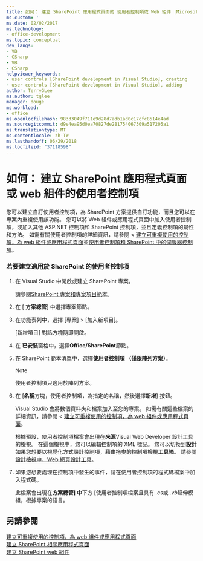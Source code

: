 ```yaml
---
title: 如何： 建立 SharePoint 應用程式頁面的 使用者控制項或 Web 組件 |Microsoft Docs
ms.custom: ''
ms.date: 02/02/2017
ms.technology:
- office-development
ms.topic: conceptual
dev_langs:
- VB
- CSharp
- VB
- CSharp
helpviewer_keywords:
- user controls [SharePoint development in Visual Studio], creating
- user controls [SharePoint development in Visual Studio], adding
author: TerryGLee
ms.author: tglee
manager: douge
ms.workload:
- office
ms.openlocfilehash: 98333049f711e9d28d7adb1ad0c17cfc8514e4ad
ms.sourcegitcommit: d9e4ea95d0ea70827de281754067309a517205a1
ms.translationtype: MT
ms.contentlocale: zh-TW
ms.lasthandoff: 06/29/2018
ms.locfileid: "37118598"
---
```

# <a name="how-to-create-a-user-control-for-a-sharepoint-application-page-or-web-part"></a>如何： 建立 SharePoint 應用程式頁面或 web 組件的使用者控制項
  您可以建立自訂使用者控制項，為 SharePoint 方案提供自訂功能，而且您可以在專案內重複使用該功能。 您可以將 Web 組件或應用程式頁面中加入使用者控制項，或加入其他 ASP.NET 控制項和 SharePoint 控制項，並且定義控制項的屬性和方法。 如需有關使用者控制項的詳細資訊，請參閱 <<c0> [ 建立可重複使用的控制項，為 web 組件或應用程式頁面](../sharepoint/creating-reusable-controls-for-web-parts-or-application-pages.md)並[使用者控制項和 SharePoint 中的伺服器控制項](http://blogs.msdn.com/b/kaevans/archive/2011/04/28/user-controls-and-server-controls-in-sharepoint.aspx)。  
  
### <a name="to-create-a-user-control-for-sharepoint"></a>若要建立適用於 SharePoint 的使用者控制項  
  
1.  在 Visual Studio 中開啟或建立 SharePoint 專案。  
  
     請參閱[SharePoint 專案和專案項目範本](../sharepoint/sharepoint-project-and-project-item-templates.md)。  
  
2.  在 [ **方案總管**] 中選擇專案節點。  
  
3.  在功能表列中，選擇 [專案] > [加入新項目]。  
  
     [新增項目] 對話方塊隨即開啟。  
  
4.  在 **已安裝**窗格中，選擇**Office/SharePoint**節點。  
  
5.  在 SharePoint 範本清單中，選擇**使用者控制項 （僅限陣列方案）**。  
  
    > [!NOTE]  
    >  使用者控制項只適用於陣列方案。  
  
6.  在 [**名稱**方塊，使用者控制項，為指定的名稱，然後選擇**新增**] 按鈕。  
  
     Visual Studio 會將數個資料夾和檔案加入至您的專案。 如需有關這些檔案的詳細資訊，請參閱 <<c0> [ 建立可重複使用的控制項，為 web 組件或應用程式頁面](../sharepoint/creating-reusable-controls-for-web-parts-or-application-pages.md)。  
  
     根據預設，使用者控制項檔案會出現在**來源**Visual Web Developer 設計工具的檢視。 在這個檢視中，您可以編輯控制項的 XML 標記。 您可以切換到**設計**如果您想要以視覺化方式設計控制項，藉由拖曳的控制項檢視**工具箱**。 請參閱[設計檢視中，Web 網頁設計工具](http://msdn.microsoft.com/en-us/d8f2270a-357d-40a4-9b39-1a3f2366216d)。  
  
7.  如果您想要處理在控制項中發生的事件，請在使用者控制項的程式碼檔案中加入程式碼。  
  
     此檔案會出現在**方案總管] 中**下方 [使用者控制項檔案且具有 *.cs*或 *.vb*延伸模組，根據專案的語言。  
  
## <a name="see-also"></a>另請參閱
 [建立可重複使用的控制項，為 web 組件或應用程式頁面](../sharepoint/creating-reusable-controls-for-web-parts-or-application-pages.md)   
 [建立 SharePoint 相關應用程式頁面](../sharepoint/creating-application-pages-for-sharepoint.md)   
 [建立 SharePoint web 組件](../sharepoint/creating-web-parts-for-sharepoint.md)  
  
